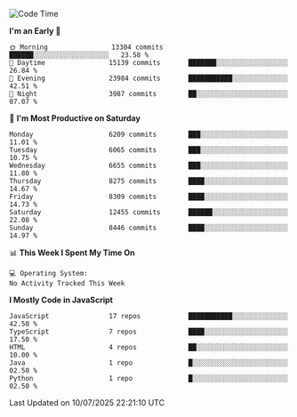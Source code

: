 <!--START_SECTION:waka-->
![Code Time](http://img.shields.io/badge/Code%20Time-3%2C498%20hrs%2059%20mins-blue)

**I'm an Early 🐤** 

```text
🌞 Morning                13304 commits       ██████░░░░░░░░░░░░░░░░░░░   23.58 % 
🌆 Daytime                15139 commits       ███████░░░░░░░░░░░░░░░░░░   26.84 % 
🌃 Evening                23984 commits       ███████████░░░░░░░░░░░░░░   42.51 % 
🌙 Night                  3987 commits        ██░░░░░░░░░░░░░░░░░░░░░░░   07.07 % 
```
📅 **I'm Most Productive on Saturday** 

```text
Monday                   6209 commits        ███░░░░░░░░░░░░░░░░░░░░░░   11.01 % 
Tuesday                  6065 commits        ███░░░░░░░░░░░░░░░░░░░░░░   10.75 % 
Wednesday                6655 commits        ███░░░░░░░░░░░░░░░░░░░░░░   11.80 % 
Thursday                 8275 commits        ████░░░░░░░░░░░░░░░░░░░░░   14.67 % 
Friday                   8309 commits        ████░░░░░░░░░░░░░░░░░░░░░   14.73 % 
Saturday                 12455 commits       ██████░░░░░░░░░░░░░░░░░░░   22.08 % 
Sunday                   8446 commits        ████░░░░░░░░░░░░░░░░░░░░░   14.97 % 
```


📊 **This Week I Spent My Time On** 

```text
💻 Operating System: 
No Activity Tracked This Week
```

**I Mostly Code in JavaScript** 

```text
JavaScript               17 repos            ███████████░░░░░░░░░░░░░░   42.50 % 
TypeScript               7 repos             ████░░░░░░░░░░░░░░░░░░░░░   17.50 % 
HTML                     4 repos             ██░░░░░░░░░░░░░░░░░░░░░░░   10.00 % 
Java                     1 repo              █░░░░░░░░░░░░░░░░░░░░░░░░   02.50 % 
Python                   1 repo              █░░░░░░░░░░░░░░░░░░░░░░░░   02.50 % 
```




 Last Updated on 10/07/2025 22:21:10 UTC
<!--END_SECTION:waka-->

<!--
**likaiqiang/likaiqiang** is a ✨ _special_ ✨ repository because its `README.md` (this file) appears on your GitHub profile.

Here are some ideas to get you started:

- 🔭 I’m currently working on ...
- 🌱 I’m currently learning ...
- 👯 I’m looking to collaborate on ...
- 🤔 I’m looking for help with ...
- 💬 Ask me about ...
- 📫 How to reach me: ...
- 😄 Pronouns: ...
- ⚡ Fun fact: ...
-->
